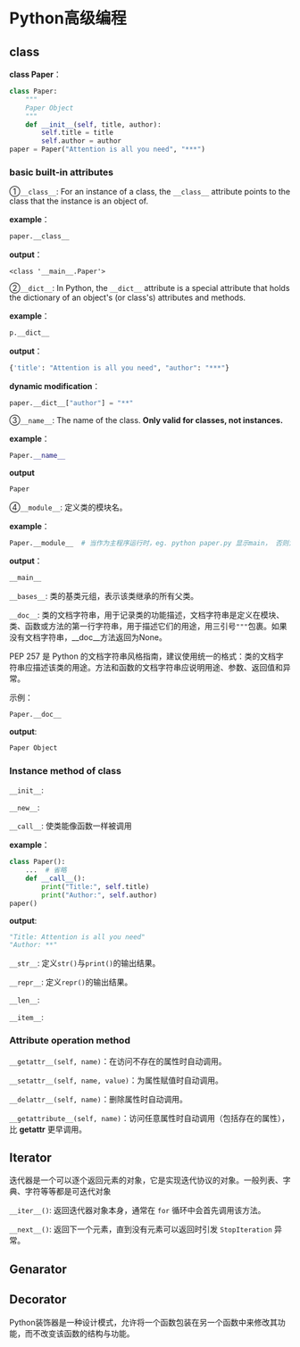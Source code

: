 # Python高级编程

## class

**class Paper**：

```python
class Paper:
    """
    Paper Object
    """
    def __init__(self, title, author):
        self.title = title
        self.author = author
paper = Paper("Attention is all you need", "***")
```

### basic built-in attributes

①`__class__`: For an instance of a class, the `__class__` attribute points to the class that the instance is an object of.

**example**：

```python
paper.__class__
```

**output**：

```plaintext
<class '__main__.Paper'>
```

②`__dict__`: In Python, the `__dict__` attribute is a special attribute that holds the dictionary of an object's (or class's) attributes and methods.

**example**：

```python
p.__dict__
```

**output**：

```python
{'title': "Attention is all you need", "author": "***"}
```

**dynamic modification**：

```python
paper.__dict__["author"] = "**"
```

③`__name__`: The name of the class. **Only valid for classes, not instances.**

**example**：

```python
Paper.__name__
```

**output**

```python
Paper
```

④`__module__`: 定义类的模块名。

**example**：

```python
Paper.__module__  # 当作为主程序运行时，eg. python paper.py 显示main， 否则为模块名
```

**output**：

```python
__main__
```

`__bases__`: 类的基类元组，表示该类继承的所有父类。

`__doc__`: 类的文档字符串，用于记录类的功能描述，文档字符串是定义在模块、类、函数或方法的第一行字符串，用于描述它们的用途，用三引号`"""`包裹。如果没有文档字符串，\__doc__方法返回为None。

PEP 257 是 Python 的文档字符串风格指南，建议使用统一的格式：类的文档字符串应描述该类的用途。方法和函数的文档字符串应说明用途、参数、返回值和异常。

示例：

```python
Paper.__doc__
```



**output**:

```python
Paper Object
```



### Instance method of class

`__init__`:

`__new__`:

`__call__`: 使类能像函数一样被调用

**example**：

```python
class Paper():
    ...  # 省略
    def __call__():
        print("Title:", self.title)
        print("Author:", self.author)
paper()
```

**output**:

```python
"Title: Attention is all you need"
"Author: **"
```



`__str__`: 定义`str()`与`print()`的输出结果。

`__repr__`: 定义`repr()`的输出结果。

`__len__`: 

`__item__`: 

### Attribute operation method

`__getattr__(self, name)`：在访问不存在的属性时自动调用。

`__setattr__(self, name, value)`：为属性赋值时自动调用。

`__delattr__(self, name)`：删除属性时自动调用。

`__getattribute__(self, name)`：访问任意属性时自动调用（包括存在的属性），比 __getattr__ 更早调用。

## Iterator

迭代器是一个可以逐个返回元素的对象，它是实现迭代协议的对象。一般列表、字典、字符等等都是可迭代对象

`__iter__()`: 返回迭代器对象本身，通常在 `for` 循环中会首先调用该方法。

`__next__()`: 返回下一个元素，直到没有元素可以返回时引发 `StopIteration` 异常。

## Genarator

## Decorator

Python装饰器是一种设计模式，允许将一个函数包装在另一个函数中来修改其功能，而不改变该函数的结构与功能。

